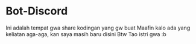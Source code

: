# Bot-Discord
Ini adalah tempat gwa share kodingan yang gw buat
Maafin kalo ada yang keliatan aga-aga, kan saya masih baru disini
Btw Tao istri gwa :b
